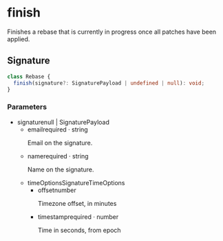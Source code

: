# finish

Finishes a rebase that is currently in progress once all patches have
been applied.

## Signature

```ts
class Rebase {
  finish(signature?: SignaturePayload | undefined | null): void;
}
```

### Parameters

<ul class="param-ul">
  <li class="param-li param-li-root">
    <span class="param-name">signature</span><span class="param-type">null | SignaturePayload</span>
    <br>
    <ul class="param-ul">
      <li class="param-li">
        <span class="param-name">email</span><span class="param-required">required</span>&nbsp;·&nbsp;<span class="param-type">string</span>
        <br>
        <p class="param-description">Email on the signature.</p>
      </li>
      <li class="param-li">
        <span class="param-name">name</span><span class="param-required">required</span>&nbsp;·&nbsp;<span class="param-type">string</span>
        <br>
        <p class="param-description">Name on the signature.</p>
      </li>
      <li class="param-li">
        <span class="param-name">timeOptions</span><span class="param-type">SignatureTimeOptions</span>
        <br>
        <ul class="param-ul">
          <li class="param-li">
            <span class="param-name">offset</span><span class="param-type">number</span>
            <br>
            <p class="param-description">Timezone offset, in minutes</p>
          </li>
          <li class="param-li">
            <span class="param-name">timestamp</span><span class="param-required">required</span>&nbsp;·&nbsp;<span class="param-type">number</span>
            <br>
            <p class="param-description">Time in seconds, from epoch</p>
          </li>
        </ul>
      </li>
    </ul>
  </li>
</ul>